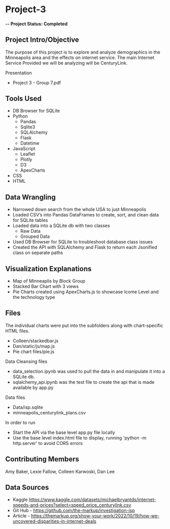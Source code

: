 # Project-3

#### -- Project Status: Completed

## Project Intro/Objective
The purpose of this project is to explore and analyze demographics in the Minneapolis area and the effects on internet service. The main Internet Service Provided we will be analyzing will be CenturyLink. 

Presentation
- Project 3 - Group 7.pdf

## Tools Used
- DB Browser for SQLite
- Python
  - Pandas
  - Sqlite3
  - SQLAlchemy
  - Flask
  - Datetime
- JavaScript
  - Leaflet
  - Plotly
  - D3
  - ApexCharts
- CSS
- HTML

## Data Wrangling
- Narrowed down search from the whole USA to just Minneapolis
- Loaded CSV’s into Pandas DataFrames to create, sort, and clean data for SQLite tables
- Loaded data into a SQLite db with two classes
  - Raw Data
  - Grouped Data
- Used DB Browser for SQLite to troubleshoot database class issues
- Created the API with SQLAlchemy and Flask to return each Jsonified class on separate paths

## Visualization Explanations 

- Map of Minneaplis by Block Group
- Stacked Bar Chart with 3 views
- Pie Charts created using ApexCharts.js to showcase Icome Level and the technology type 

## Files
The individual charts were put into the subfolders along with chart-specific HTML files. 
- Colleen/stackedbar.js
- Dan/static/js/map.js
- Pie chart files/pie.js

Data Cleansing files
- data_selection.ipynb was used to pull the data in and manipulate it into a SQLite db.
- sqlalchemy_api.ipynb was the test file to create the api that is made available by app.py

Data files
- Data/isp.sqlite
- minneapolis_centurylink_plans.csv

In order to run
- Start the API via the base level app.py file locally
- Use the base level index.html file to display, running 'python -m http.server' to avoid CORS errors





## Contributing Members

Amy Baker, Lexie Fallow, Colleen Karwoski, Dan Lee

## Data Sources
- Kaggle https://www.kaggle.com/datasets/michaelbryantds/internet-speeds-and-prices?select=speed_price_centurylink.csv
- Git Hub - https://github.com/the-markup/investigation-isp
- Article - https://themarkup.org/show-your-work/2022/10/19/how-we-uncovered-disparities-in-internet-deals
